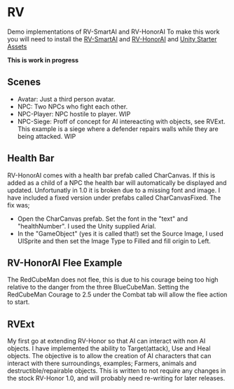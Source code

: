 # RV
Demo implementations of RV-SmartAI and RV-HonorAI 
To make this work you will need to install the [RV-SmartAI](https://assetstore.unity.com/packages/tools/ai/rv-smart-ai-146170) and [RV-HonorAI](https://assetstore.unity.com/packages/tools/ai/rv-honor-ai-188764) and [Unity Starter Assets](https://assetstore.unity.com/packages/essentials/starter-assets-third-person-character-controller-196526)

**This is work in progress**

## Scenes
- Avatar: Just a third person avatar.
- NPC: Two NPCs who fight each other.
- NPC-Player: NPC hostile to player. WIP
- NPC-Siege: Proff of concept for AI intereacting with objects, see RVExt. This example is a siege where a defender repairs walls while they are being attacked. WIP

## Health Bar
RV-HonorAI comes with a health bar prefab called CharCanvas. If this is added as a child of a NPC the health bar will automatically be displayed and updated.
Unfortunatly in 1.0 it is broken due to a missing font and image. I have included a fixed version under prefabs called CharCanvasFixed.
The fix was;
- Open the CharCanvas prefab. Set the font in the "text" and "healthNumber". I used the Unity supplied Arial.
- In the "GameObject" (yes it is called that!) set the Source Image, I used UISprite and then set the Image Type to Filled and fill origin to Left.

## RV-HonorAI Flee Example
The RedCubeMan does not flee, this is due to his courage being too high relative to the danger from the three BlueCubeMan. Setting the RedCubeMan Courage to 2.5 under the Combat tab will allow the flee action to start.

## RVExt
My first go at extending RV-Honor so that AI can interact with non AI objects. I have implemented the ability to Target(attack), Use and Heal objects. The objective is to allow the creation of AI characters that can interact with there surroundings, examples; Farmers, animals and destructible/repairable objects.
This is written to not require any changes in the stock RV-Honor 1.0, and will probably need re-writing for later releases.